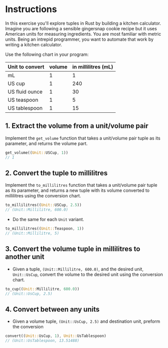 # Instructions

In this exercise you'll explore tuples in Rust by building a kitchen calculator. Imagine you are following a sensible gingersnap cookie recipe but it uses American units for measuring ingredients. You are most familiar with metric units. Being an intrepid programmer, you want to automate that work by writing a kitchen calculator.

Use the following chart in your program:

| Unit to convert | volume | in millilitres (mL) |
| --------------- | ------ | ------------------- |
| mL              | 1      | 1                   |
| US cup          | 1      | 240                 |
| US fluid ounce  | 1      | 30                  |
| US teaspoon     | 1      | 5                   |
| US tablespoon   | 1      | 15                  |

## 1. Extract the volume from a unit/volume pair

Implement the `get_volume` function that takes a unit/volume pair tuple as its parameter, and returns the volume part.

```rust
get_volume((Unit::USCup, 1))
// 1
```

## 2. Convert the tuple to millilitres

Implement the `to_millilitres` function that takes a unit/volume pair tuple as its parameter, and returns a new tuple with its volume converted to millilitres using the conversion chart.

```rust
to_millilitres((Unit::USCup, 2.5))
// (Unit::Millilitre, 600.0)
```

- Do the same for each `Unit` variant.

```rust
to_millilitres((Unit::Teaspoon, 1))
// (Unit::Millilitre, 5)
```

## 3. Convert the volume tuple in millilitres to another unit

- Given a tuple, `(Unit::Millilitre, 600.0)`, and the desired unit, `Unit::UsCup`, convert the volume to the desired unit using the conversion chart.

```rust
to_cup((Unit::Millilitre, 600.0))
// (Unit::UsCup, 2.5)
```

## 4. Convert between any units

- Given a volume tuple, `(Unit::UsCup, 2.5)` and destination unit, preform the conversion

```rust
convert((Unit::UsCup, 1), Unit::UsTablespoon)
// (Unit::UsTablespoon, 13.51488)
```
